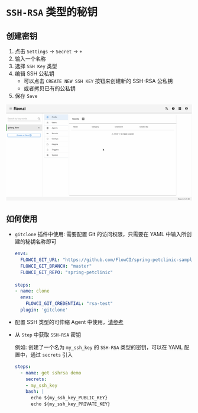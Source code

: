# `SSH-RSA` 类型的秘钥

## 创建密钥

1. 点击 `Settings` -> `Secret` -> `+`
2. 输入一个名称
3. 选择 `SSH Key` 类型
4. 编辑 SSH 公私钥
   - 可以点击 `CREATE NEW SSH KEY` 按钮来创建新的 SSH-RSA 公私钥
   - 或者拷贝已有的公私钥
5. 保存 `Save`

![create ssh rsa](../../images/secret/create_ssh_key.gif)

## 如何使用

- `gitclone` 插件中使用: 需要配置 Git 的访问权限，只需要在 YAML 中输入所创建的秘钥名称即可

  ```yaml
  envs:
    FLOWCI_GIT_URL: "https://github.com/FlowCI/spring-petclinic-sample.git"
    FLOWCI_GIT_BRANCH: "master"
    FLOWCI_GIT_REPO: "spring-petclinic"

  steps:
  - name: clone
    envs:
      FLOWCI_GIT_CREDENTIAL: "rsa-test"
    plugin: 'gitclone'
  ```

- 配置 SSH 类型的可伸缩 Agent 中使用，[请参考](cn/agents/ssh_host.md#可伸缩-agent-配置-ssh-主机)

- 从 `Step` 中获取 `SSH-RSA` 密钥

  例如: 创建了一个名为 `my_ssh_key` 的 `SSH-RSA` 类型的密钥，可以在 YAML 配置中，通过 `secrets` 引入

  ```yaml
  steps:
    - name: get sshrsa demo
      secrets:
      - my_ssh_key
      bash: |
        echo ${my_ssh_key_PUBLIC_KEY}
        echo ${my_ssh_key_PRIVATE_KEY}
  ```
